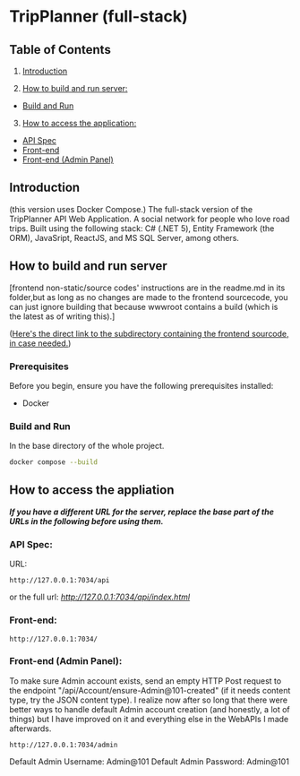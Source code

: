 # TripPlanner (full-stack)

## Table of Contents
1. [Introduction](#introduction)
 
2. [How to build and run server:](#how-to-build-and-run-server)
  - [Build and Run](#build-and-run)
   
3. [How to access the application:](#how-to-access-the-appliation)
  - [API Spec](#api-spec)
  - [Front-end](#front-end)
  - [Front-end (Admin Panel)](#front-end-admin-panel)

## Introduction
(this version uses Docker Compose.)
The full-stack version of the TripPlanner API Web Application. A social network for people who love road trips.
Built using the following stack: C# (.NET 5), Entity Framework (the ORM), JavaSript, ReactJS, and MS SQL Server, among others.

## How to build and run server
\[frontend non-static/source codes' instructions are in the readme.md in its folder,but as long as no changes are made to the frontend sourcecode, you can just ignore building that because wwwroot contains a build (which is the latest as of writing this).\] 

([Here's the direct link to the subdirectory containing the frontend sourcode, in case needed.](https://github.com/Nomi/TripPlanner-back-end/tree/FINAL-fullstack-app/TripPlannerAPI/wwwroot/.ReactSourceCode/TripPlanner-front-end))

### Prerequisites
Before you begin, ensure you have the following prerequisites installed:
- Docker

### Build and Run
In the base directory of the whole project.
```bash
docker compose --build
```

## How to access the appliation

***If you have a different URL for the server, replace the base part of the URLs in the following before using them.***

### API Spec: 

URL:
```
http://127.0.0.1:7034/api
```
or the full url: *http://127.0.0.1:7034/api/index.html*

### Front-end:
```
http://127.0.0.1:7034/
```

### Front-end (Admin Panel):

To make sure Admin account exists, send an empty HTTP Post request to the endpoint "​/api​/Account​/ensure-Admin@101-created" (if it needs content type, try the JSON content type).
I realize now after so long that there were better ways to handle default Admin account creation (and honestly, a lot of things) but I have improved on it and everything else in the WebAPIs I made afterwards.

```
http://127.0.0.1:7034/admin
```

Default Admin Username: Admin@101
Default Admin Password: Admin@101
